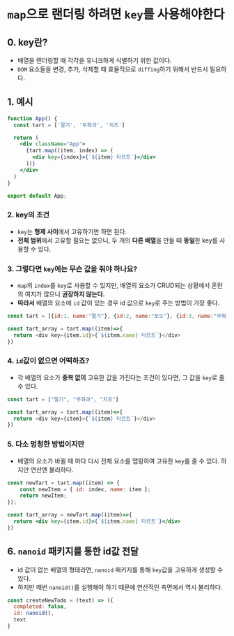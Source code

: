 # `map`으로 랜더링 하려면 `key`를 사용해야한다

## 0. key란?

- 배열을 랜더링할 때 각각을 유니크하게 식별하기 위한 값이다.
- `DOM` 요소들을 변경, 추가, 삭제할 때 효율적으로 `diffing`하기 위해서 반드시 필요하다.

## 1. 예시

```jsx
function App() {
  const tart = ['딸기', '무화과', '치즈']

  return (
    <div className="App">
      {tart.map((item, index) => (
        <div key={index}>{`${item} 타르트`}</div>
      ))}
    </div>
  )
}

export default App;
```

### 2. key의 조건

- `key`는 **형제 사이**에서 고유하기만 하면 된다.
-  **전체 범위**에서 고유할 필요는 없으니, 두 개의 **다른 배열**을 만들 때 **동일**한 key를 사용할 수 있다.


### 3. 그렇다면 `key`에는 무슨 값을 줘야 하나요?

- `map`의 `index`를 `key`로 사용할 수 있지만, 배열의 요소가 CRUD되는 상황에서 혼란의 여지가 많으니 **권장하지 않는다.**
-  **따라서** 배열의 요소에 `id` 값이 있는 경우 id 값으로 `key`로 주는 방법이 가장 좋다.

```js
const tart = [{id:1, name:"딸기"}, {id:2, name:"포도"}, {id:3, name:"무화과"}] 

const tart_array = tart.map((item)=>{
  return <div key={item.id}>{`${item.name} 타르트`}</div>
})
```

### 4. `id`값이 없으면 어떡하죠?

- 각 배열의 요소가 **중복 없이** 고유한 값을 가진다는 조건이 있다면, 그 값을 `key`로 줄 수 있다.

```js
const tart = ["딸기", "무화과", "치즈"]

const tart_array = tart.map((item)=>{
  return <div key={item}>{`${item} 타르트`}</div>
})
```

### 5. 다소 멍청한 방법이지만

- 배열의 요소가 바뀔 때 마다 다시 전체 요소를 맵핑하여 고유한 `key`를 줄 수 있다. 하지만 연산엔 불리하다.

```jsx
const newTart = tart.map((item) => {
    const newItem = { id: index, name: item };
    return newItem;
});

const tart_array = newTart.map((item)=>{
  return <div key={item.id}>{`${item.name} 타르트`}</div>
})
```

## 6. `nanoid` 패키지를 통한 id값 전달

- id 값이 없는 배열의 형태라면, `nanoid` 패키지를 통해 `key`값을 고유하게 생성할 수 있다.
- 하지만 매번 `nanoid()`를 실행해야 하기 때문에 연산적인 측면에서 역시 불리하다.

```jsx
const createNewTodo = (text) => ({
  completed: false,
  id: nanoid(),
  text
}
```

